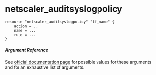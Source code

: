 # netscaler_auditsyslogpolicy

```
resource "netscaler_auditsyslogpolicy" "tf_name" {
    action = ...
    name = ...
    rule = ...
}
```

##### Argument Reference

See [official documentation page](https://developer-docs.citrix.com/projects/netscaler-nitro-api/en/11.0/configuration/audit/auditsyslogpolicy/auditsyslogpolicy/) for possible values for these arguments and for an exhaustive list of arguments.

